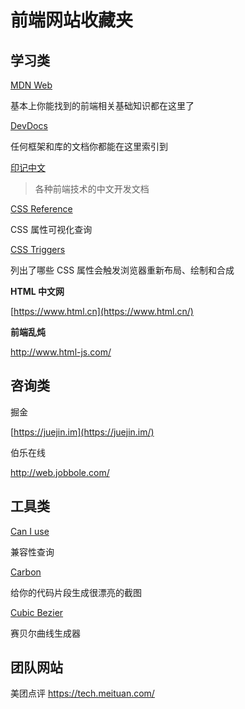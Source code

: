 # 前端网站收藏夹



## 学习类

[MDN Web](https://developer.mozilla.org/zh-CN/docs/Web)

基本上你能找到的前端相关基础知识都在这里了

[DevDocs](<https://devdocs.io/>)

任何框架和库的文档你都能在这里索引到

[印记中文](<https://docschina.org/>)

> 各种前端技术的中文开发文档

[CSS Reference](<https://cssreference.io/>)

CSS 属性可视化查询

[CSS Triggers](<https://csstriggers.com/>)

列出了哪些 CSS 属性会触发浏览器重新布局、绘制和合成

**HTML 中文网**

[https://www.html.cn](https://www.html.cn/)

**前端乱炖**

<http://www.html-js.com/>



## 咨询类

掘金

[https://juejin.im](https://juejin.im/)

伯乐在线

<http://web.jobbole.com/>



## 工具类

[Can I use](<https://caniuse.com/>)

兼容性查询

[Carbon](https://carbon.now.sh/)

给你的代码片段生成很漂亮的截图

[Cubic Bezier]([http://cubic-bezier.com](http://cubic-bezier.com/))

赛贝尔曲线生成器



## 团队网站

美团点评 <https://tech.meituan.com/>